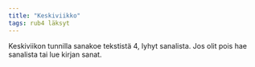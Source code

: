 ```yaml
---
title: "Keskiviikko"
tags: rub4 läksyt
---
```


Keskiviikon tunnilla sanakoe tekstistä 4, lyhyt sanalista. Jos olit pois hae sanalista tai lue kirjan sanat.
